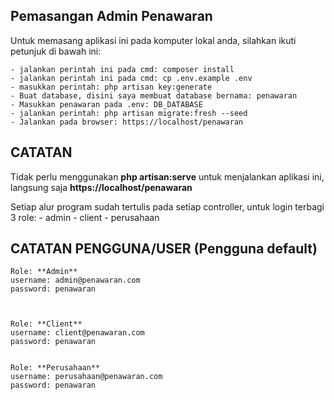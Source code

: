 ## Pemasangan Admin Penawaran

Untuk memasang aplikasi ini pada komputer lokal anda, silahkan ikuti petunjuk di bawah ini:

	- jalankan perintah ini pada cmd: composer install
	- jalankan perintah ini pada cmd: cp .env.example .env 
	- masukkan perintah: php artisan key:generate
	- Buat database, disini saya membuat database bernama: penawaran
	- Masukkan penawaran pada .env: DB_DATABASE
	- jalankan perintah: php artisan migrate:fresh --seed
	- Jalankan pada browser: https://localhost/penawaran


## CATATAN

Tidak perlu menggunakan **php artisan:serve** untuk menjalankan aplikasi ini, langsung saja **https://localhost/penawaran**

Setiap alur program sudah tertulis pada setiap controller, untuk login terbagi 3 role:
	- admin
	- client 
	- perusahaan

## CATATAN PENGGUNA/USER (Pengguna default)
	
	Role: **Admin**
	username: admin@penawaran.com
	password: penawaran



	Role: **Client**
	username: client@penawaran.com
	password: penawaran


	Role: **Perusahaan**
	username: perusahaan@penawaran.com
	password: penawaran